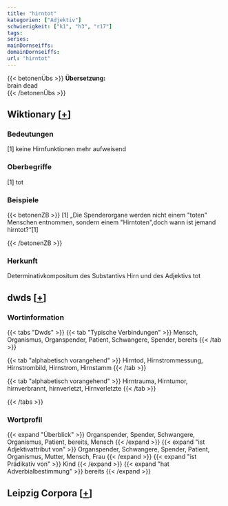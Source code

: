 ```yaml
---
title: "hirntot"
kategorien: ["Adjektiv"]
schwierigkeit: ["k1", "h3", "r17"]
tags:
series:
mainDornseiffs:
domainDornseiffs:
url: "hirntot"
---
```


{{< betonenÜbs >}}
**Übersetzung:**  
brain dead  
{{< /betonenÜbs >}}

## Wiktionary [[+](https://de.wiktionary.org/wiki/hirntot)]

### Bedeutungen
[1] keine Hirnfunktionen mehr aufweisend  

### Oberbegriffe
[1] tot  

### Beispiele
{{< betonenZB >}}
[1] „Die Spenderorgane werden nicht einem "toten" Menschen entnommen, sondern einem "Hirntoten",doch wann ist jemand hirntot?“[1]  

{{< /betonenZB >}}
### Herkunft
Determinativkompositum des Substantivs Hirn und des Adjektivs tot  



## dwds [[+](https://www.dwds.de/wb/hirntot)]

### Wortinformation
{{< tabs "Dwds" >}}
{{< tab "Typische Verbindungen" >}}
Mensch, Organismus, Organspender, Patient, Schwangere, Spender, bereits
{{< /tab >}}

{{< tab "alphabetisch vorangehend" >}}
Hirntod, Hirnstrommessung, Hirnstrombild, Hirnstrom, Hirnstamm
{{< /tab >}}

{{< tab "alphabetisch vorangehend" >}}
Hirntrauma, Hirntumor, hirnverbrannt, hirnverletzt, Hirnverletzte
{{< /tab >}}

{{< /tabs >}}

### Wortprofil
{{< expand "Überblick" >}} Organspender, Spender, Schwangere, Organismus, Patient, bereits, Mensch {{< /expand >}}
{{< expand "ist Adjektivattribut von" >}} Organspender, Schwangere, Spender, Patient, Organismus, Mutter, Mensch, Frau {{< /expand >}}
{{< expand "ist Prädikativ von" >}} Kind {{< /expand >}}
{{< expand "hat Adverbialbestimmung" >}} bereits {{< /expand >}}

## Leipzig Corpora [[+](https://corpora.uni-leipzig.de/en/res?word=hirntot&corpusId=deu_newscrawl-public_2018)]

